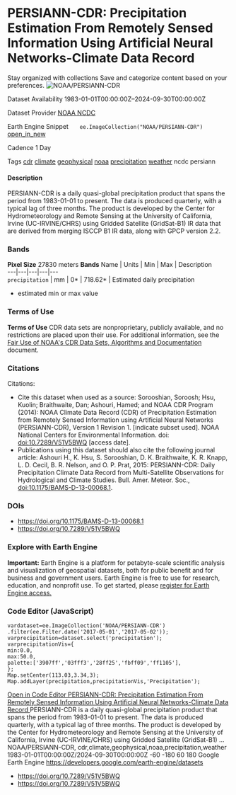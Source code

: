  
#  PERSIANN-CDR: Precipitation Estimation From Remotely Sensed Information Using Artificial Neural Networks-Climate Data Record 
Stay organized with collections  Save and categorize content based on your preferences. 
![NOAA/PERSIANN-CDR](https://developers.google.com/earth-engine/datasets/images/NOAA/NOAA_PERSIANN-CDR_sample.png) 

Dataset Availability
    1983-01-01T00:00:00Z–2024-09-30T00:00:00Z 

Dataset Provider
     [ NOAA NCDC ](https://doi.org/10.7289/V51V5BWQ) 

Earth Engine Snippet
     `    ee.ImageCollection("NOAA/PERSIANN-CDR")   ` [ open_in_new ](https://code.earthengine.google.com/?scriptPath=Examples:Datasets/NOAA/NOAA_PERSIANN-CDR) 

Cadence
    1 Day 

Tags
     [cdr](https://developers.google.com/earth-engine/datasets/tags/cdr) [climate](https://developers.google.com/earth-engine/datasets/tags/climate) [geophysical](https://developers.google.com/earth-engine/datasets/tags/geophysical) [noaa](https://developers.google.com/earth-engine/datasets/tags/noaa) [precipitation](https://developers.google.com/earth-engine/datasets/tags/precipitation) [weather](https://developers.google.com/earth-engine/datasets/tags/weather)
ncdc
persiann
#### Description
PERSIANN-CDR is a daily quasi-global precipitation product that spans the period from 1983-01-01 to present. The data is produced quarterly, with a typical lag of three months. The product is developed by the Center for Hydrometeorology and Remote Sensing at the University of California, Irvine (UC-IRVINE/CHRS) using Gridded Satellite (GridSat-B1) IR data that are derived from merging ISCCP B1 IR data, along with GPCP version 2.2.
### Bands
**Pixel Size** 27830 meters 
**Bands**
Name | Units | Min | Max | Description  
---|---|---|---|---  
`precipitation` | mm |  0*  |  718.62*  | Estimated daily precipitation  
* estimated min or max value 
### Terms of Use
**Terms of Use**
CDR data sets are nonproprietary, publicly available, and no restrictions are placed upon their use. For additional information, see the [Fair Use of NOAA's CDR Data Sets, Algorithms and Documentation](https://www.ncdc.noaa.gov/sites/default/files/cdr-documentation/UseAgreement_0.pdf) document.
### Citations
Citations:
  * Cite this dataset when used as a source: Sorooshian, Soroosh; Hsu, Kuolin; Braithwaite, Dan; Ashouri, Hamed; and NOAA CDR Program (2014): NOAA Climate Data Record (CDR) of Precipitation Estimation from Remotely Sensed Information using Artificial Neural Networks (PERSIANN-CDR), Version 1 Revision 1. [indicate subset used]. NOAA National Centers for Environmental Information. doi: [doi:10.7289/V51V5BWQ](https://doi.org/10.7289/V51V5BWQ) [access date].
  * Publications using this dataset should also cite the following journal article: Ashouri H., K. Hsu, S. Sorooshian, D. K. Braithwaite, K. R. Knapp, L. D. Cecil, B. R. Nelson, and O. P. Prat, 2015: PERSIANN-CDR: Daily Precipitation Climate Data Record from Multi-Satellite Observations for Hydrological and Climate Studies. Bull. Amer. Meteor. Soc., [doi:10.1175/BAMS-D-13-00068.1](https://doi.org/10.1175/BAMS-D-13-00068.1).


### DOIs
  * [ https://doi.org/10.1175/BAMS-D-13-00068.1 ](https://doi.org/10.1175/BAMS-D-13-00068.1)
  * [ https://doi.org/10.7289/V51V5BWQ ](https://doi.org/10.7289/V51V5BWQ)


### Explore with Earth Engine
**Important:** Earth Engine is a platform for petabyte-scale scientific analysis and visualization of geospatial datasets, both for public benefit and for business and government users. Earth Engine is free to use for research, education, and nonprofit use. To get started, please [register for Earth Engine access.](https://console.cloud.google.com/earth-engine)
### Code Editor (JavaScript)
```
vardataset=ee.ImageCollection('NOAA/PERSIANN-CDR')
.filter(ee.Filter.date('2017-05-01','2017-05-02'));
varprecipitation=dataset.select('precipitation');
varprecipitationVis={
min:0.0,
max:50.0,
palette:['3907ff','03fff3','28ff25','fbff09','ff1105'],
};
Map.setCenter(113.03,3.34,3);
Map.addLayer(precipitation,precipitationVis,'Precipitation');
```
[ Open in Code Editor ](https://code.earthengine.google.com/?scriptPath=Examples:Datasets/NOAA/NOAA_PERSIANN-CDR)
[ PERSIANN-CDR: Precipitation Estimation From Remotely Sensed Information Using Artificial Neural Networks-Climate Data Record ](https://developers.google.com/earth-engine/datasets/catalog/NOAA_PERSIANN-CDR)
PERSIANN-CDR is a daily quasi-global precipitation product that spans the period from 1983-01-01 to present. The data is produced quarterly, with a typical lag of three months. The product is developed by the Center for Hydrometeorology and Remote Sensing at the University of California, Irvine (UC-IRVINE/CHRS) using Gridded Satellite (GridSat-B1) …
NOAA/PERSIANN-CDR, cdr,climate,geophysical,noaa,precipitation,weather 
1983-01-01T00:00:00Z/2024-09-30T00:00:00Z
-60 -180 60 180 
Google Earth Engine
https://developers.google.com/earth-engine/datasets
  * [ https://doi.org/10.7289/V51V5BWQ ](https://doi.org/https://doi.org/10.7289/V51V5BWQ)
  * [ https://doi.org/10.7289/V51V5BWQ ](https://doi.org/https://developers.google.com/earth-engine/datasets/catalog/NOAA_PERSIANN-CDR)


